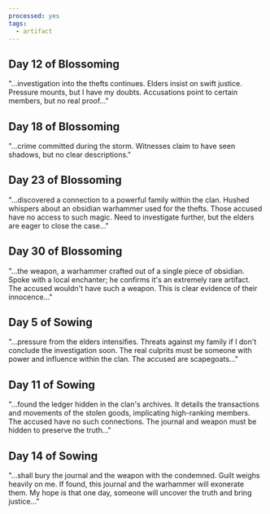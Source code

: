 ```yaml
---
processed: yes
tags:
  - artifact
---
```

## **Day 12 of Blossoming**

"...investigation into the thefts continues. Elders insist on swift justice. Pressure mounts, but I have my doubts. Accusations point to certain members, but no real proof..."

## **Day 18 of Blossoming**

"...crime committed during the storm. Witnesses claim to have seen shadows, but no clear descriptions."

## **Day 23 of Blossoming**

"...discovered a connection to a powerful family within the clan. Hushed whispers about an obsidian warhammer used for the thefts. Those accused have no access to such magic. Need to investigate further, but the elders are eager to close the case..."

## **Day 30 of Blossoming**

"...the weapon, a warhammer crafted out of a single piece of obsidian. Spoke with a local enchanter; he confirms it's an extremely rare artifact. The accused wouldn't have such a weapon. This is clear evidence of their innocence..."

## **Day 5 of Sowing**

"...pressure from the elders intensifies. Threats against my family if I don't conclude the investigation soon. The real culprits must be someone with power and influence within the clan. The accused are scapegoats..."

## **Day 11 of Sowing**

"...found the ledger hidden in the clan's archives. It details the transactions and movements of the stolen goods, implicating high-ranking members. The accused have no such connections. The journal and weapon must be hidden to preserve the truth..."

## **Day 14 of Sowing**

"...shall bury the journal and the weapon with the condemned. Guilt weighs heavily on me. If found, this journal and the warhammer will exonerate them. My hope is that one day, someone will uncover the truth and bring justice..."